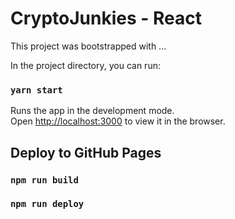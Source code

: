 # CryptoJunkies - React 

This project was bootstrapped with ...

In the project directory, you can run:

### `yarn start`

Runs the app in the development mode.\
Open [http://localhost:3000](http://localhost:3000) to view it in the browser.

## Deploy to GitHub Pages

### `npm run build`
### `npm run deploy`

